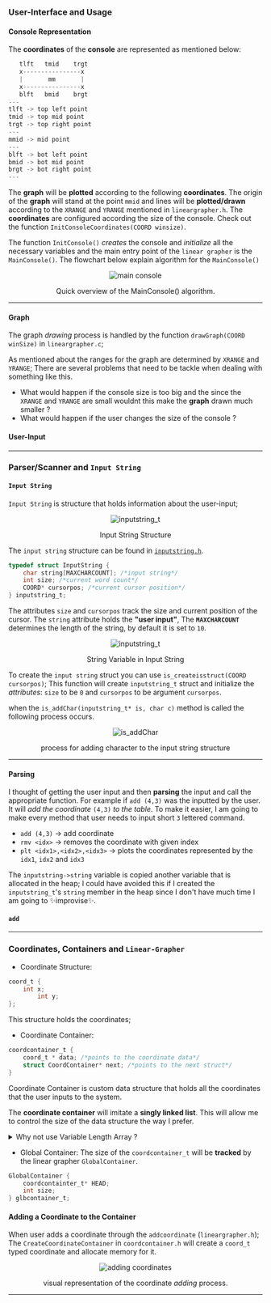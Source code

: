### User-Interface and Usage

<todo mention graph>
<todo mention coordinate table>
<todo mention plotting>

#### Console Representation

The **coordinates** of the **console** are represented as mentioned below:

```cpp
   tlft   tmid    trgt
   x----------------x
   |       mm       |
   x----------------x
   blft   bmid    brgt
---
tlft -> top left point
tmid -> top mid point
trgt -> top right point
---
mmid -> mid point
---
blft -> bot left point
bmid -> bot mid point
brgt -> bot right point
---
``` 

The **graph** will be **plotted** according to the following **coordinates**. The origin of the **graph** will stand at the point `mmid` and lines will be **plotted/drawn** according to the `XRANGE` and `YRANGE` mentioned in `lineargrapher.h`. The **coordinates** are configured according the size of the console. Check out the function `InitConsoleCoordinates(COORD winsize)`.

The function `InitConsole()` *creates* the console and *initialize* all the necessary variables and the main entry point of the `linear grapher` is the `MainConsole()`. The flowchart below explain algorithm for the `MainConsole()`

<p style="text-align: center" align="center">
  <img src="https://github.com/kana800/mathlib/blob/main/lineargrapher/.images/mainconsole.png" alt="main console">
  <p align="center">
	Quick overview of the MainConsole() algorithm.
  </p>
</p>



---

#### Graph

The graph *drawing* process is handled by the function `drawGraph(COORD winSize)` in `lineargrapher.c`; 

As mentioned about the ranges for the graph are determined by `XRANGE` and `YRANGE`; There are several problems that need to be tackle when dealing with something like this.

- What would happen if the console size is too big and the since the `XRANGE` and `YRANGE` are small wouldnt this make the **graph** drawn much smaller ?
- What would happen if the user changes the size of the console ?

#### User-Input



---

### Parser/Scanner and `Input String`


#### `Input String`

`Input String` is structure that holds information about the user-input;

<p style="text-align: center" align="center">
  <img src="https://github.com/kana800/mathlib/blob/main/lineargrapher/.images/inputstring_t.png" alt="inputstring_t">
  <p align="center">
	Input String Structure
  </p>
</p>

The `input string` structure can be found in [`inputstring.h`](https://github.com/kana800/mathlib/blob/ef69099e4647815fe1bbf44386ec8e268e50fa51/lineargrapher/inputstring.h#L14). 

```c
typedef struct InputString {
	char string[MAXCHARCOUNT]; /*input string*/
	int size; /*current word count*/
	COORD* cursorpos; /*current cursor position*/
} inputstring_t;
```

The attributes `size` and `cursorpos` track the size and current position of the cursor. The `string` attribute holds the **"user input"**, The **`MAXCHARCOUNT`** determines the length of the string, by default it is set to `10`. 


<p style="text-align: center" align="center">
  <img src="https://github.com/kana800/mathlib/blob/main/lineargrapher/.images/inputstring_t_string.png" alt="inputstring_t">
  <p align="center">
	String Variable in Input String
  </p>
</p>

To create the `input string` struct you can use `is_createisstruct(COORD cursorpos)`; This function will create `inputstring_t` struct and initialize the *attributes*: `size` to be `0` and `cursorpos` to be argument `cursorpos`.

when the `is_addChar(inputstring_t* is, char c)` method is called the following process occurs.

<p style="text-align: center" align="center">
  <img src="https://github.com/kana800/mathlib/blob/main/lineargrapher/.images/is_addChar.png" alt="is_addChar">
  <p align="center">
         process for adding character to the input string structure
  </p>
</p>

---

#### Parsing
I thought of getting the user input and then **parsing**  the input and call the appropriate function.
For example if `add (4,3)` was the inputted by the user. It will _add the coordinate_ `(4,3)` _to the table_. To make it easier, I am going to make every method that user needs to input short `3` lettered command.

- `add (4,3)` -> add coordinate
- `rmv <idx>` -> removes the coordinate with given index
- `plt <idx1>,<idx2>,<idx3>` -> plots the coordinates represented by the `idx1`, `idx2` and `idx3`

The `inputstring->string` variable is copied another variable that is allocated in the 
heap; I could have avoided this if I created the `inputstring_t`'s `string` member in the
heap since I don't have much time I am going to :sparkles:improvise:sparkles:.


#### `add`


---


### Coordinates, Containers and `Linear-Grapher`

- Coordinate Structure:
```c
coord_t {
	int x;
        int y; 
};
```
This structure holds the coordinates;

- Coordinate Container:
```c
coordcontainer_t {
	coord_t * data; /*points to the coordinate data*/
	struct CoordContainer* next; /*points to the next struct*/
}
```

Coordinate Container is custom data structure that holds all the 
coordinates that the user inputs to the system. 

The **coordinate container** will imitate a **singly linked list**. 
This will allow me to control the size of the data structure the way I prefer.

<details>
<summary>Why not use Variable Length Array ?</summary>

> I simply don't know how many `coord_t` struct the user is going to input
the grapher and `copying` and `allocating` memory again and again when a
certain size limit is reached.

> One option is to let the user input the number of **coordinates** that they
are going to input at the start.

- [More about VLA](https://blog.joren.ga/vla-pitfalls)
- [Notes on VLA and other DS]()
</details>

- Global Container:
The size of the `coordcontainer_t` will be **tracked** by the 
linear grapher `GlobalContainer`. 

```c
GlobalContainer {
	coordcontainter_t* HEAD;
	int size;
} glbcontainer_t;
```

#### Adding a Coordinate to the Container

When user adds a coordinate through the `addcoordinate` (`lineargrapher.h`);
The `CreateCoordinateContainer` in `coordcontainer.h` will create a `coord_t`
typed coordinate and allocate memory for it.

<p style="text-align: center" align="center">
  <img src="https://github.com/kana800/mathlib/blob/main/lineargrapher/.images/addcoordinateflow.png" alt="adding coordinates">
  <p align="center">
	visual representation of the coordinate <i>adding</i> process.
  </p>
</p>

<todo Removing coordinate from the container>


---
